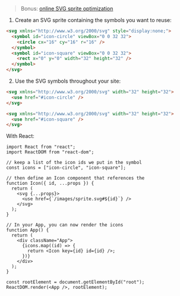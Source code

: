 >Bonus: [online SVG sprite optimization](https://sprite-your-svgs.vercel.app/)

1. Create an SVG sprite containing the symbols you want to reuse:
```html
<svg xmlns="http://www.w3.org/2000/svg" style="display:none;">
  <symbol id="icon-circle" viewBox="0 0 32 32">
    <circle cx="16" cy="16" r="16" />
  </symbol>
  <symbol id="icon-square" viewBox="0 0 32 32">
    <rect x="0" y="0" width="32" height="32" />
  </symbol>
</svg>
```
2. Use the SVG symbols throughout your site:
```html
<svg xmlns="http://www.w3.org/2000/svg" width="32" height="32">
  <use href="#icon-circle" />
</svg>

<svg xmlns="http://www.w3.org/2000/svg" width="32" height="32">
  <use href="#icon-square" />
</svg>
```
With React:
```tsx
import React from "react";
import ReactDOM from "react-dom";

// keep a list of the icon ids we put in the symbol
const icons = ["icon-circle", "icon-square"];

// then define an Icon component that references the 
function Icon({ id, ...props }) {
  return (
    <svg {...props}>
      <use href={`/images/sprite.svg#${id}`} />
    </svg>
  );
}

// In your App, you can now render the icons
function App() {
  return (
    <div className="App">
      {icons.map((id) => {
        return <Icon key={id} id={id} />;
      })}
    </div>
  );
}

const rootElement = document.getElementById("root");
ReactDOM.render(<App />, rootElement);
```
